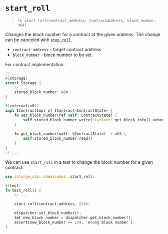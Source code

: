 # `start_roll`

> `fn start_roll(contract_address: ContractAddress, block_number: u64)`

Changes the block number for a contract at the given address.
The change can be canceled with [`stop_roll`](./stop_roll.md).

- `contract_address` - target contract address
- `block_number` - block number to be set

For contract implementation:

```rust
// ...
#[storage]
struct Storage {
    // ...
    stored_block_number: u64
}

#[external(v0)]
impl IContractImpl of IContract<ContractState> {
    fn set_block_number(ref self: ContractState) {
        self.stored_block_number.write(starknet::get_block_info().unbox().block_number);
    }
    
    fn get_block_number(self: @ContractState) -> u64 {
        self.stored_block_number.read()
    }
}
// ...
```

We can use `start_roll` in a test to change the block number for a given contract:

```rust
use snforge_std::cheatcodes::start_roll;

#[test]
fn test_roll() {
    // ...

    start_roll(contract_address, 234);

    dispatcher.set_block_number();
    let new_block_number = dispatcher.get_block_number();
    assert(new_block_number == 234, 'Wrong block number');
}
```
